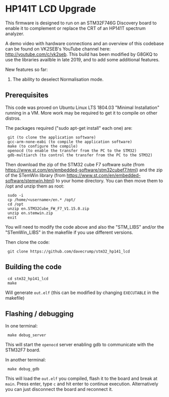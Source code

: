 # HP141T LCD Upgrade

This firmware is designed to run on an STM32F746G Discovery board to enable it to complement or replace the CRT of an HP141T spectrum analyzer.

A demo video with hardware connections and an overview of this codebase can be found on VK2SEB's YouTube channel here: <http://youtube.com/c/vk2seb>.  This build has been modified by G8GKQ to use the libraries availble in late 2019, and to add some additional features.

New features so far:

1.  The ability to deselect Normalisation mode.

## Prerequisites

This code was proved on Ubuntu Linux LTS 1804.03 "Minimal Installation" running in a VM.  More work may be required to get it to compile on other distros.

The packages required ("sudo apt-get install" each one) are:

     git (to clone the application software)
     gcc-arm-none-eabi (to compile the application software)
     make (to configure the compile)
     openocd (to enable the transfer from the PC to the STM32)
     gdb-multiarch (to control the transfer from the PC to the STM32)

Then download the zip of the STM32 cube F7 software suite (from https://www.st.com/en/embedded-software/stm32cubef7.html) and the zip of the STemWin library (from https://www.st.com/en/embedded-software/stemwin.html) to your home directory.  You can then move them to /opt and unzip them as root:

     sudo -i
     cp /home/<username>/en.* /opt/
     cd /opt
     unzip en.STM32Cube_FW_F7_V1.15.0.zip
     unzip en.stemwin.zip
     exit

You will need to modify the code above and also the "STM_LIBS" and/or the "STemWin_LIBS" in the makefile if you use different versions.

Then clone the code: 

     git clone https://github.com/davecrump/stm32_hp141_lcd

## Building the code

     cd stm32_hp141_lcd
     make

Will generate `out.elf` (this can be modified by changing `EXECUTABLE` in the makefile)

## Flashing / debugging

In one terminal:

     make debug_server

This will start the `openocd` server enabling gdb to communicate with the STM32F7 board.

In another terminal:

     make debug_gdb

This will load the `out.elf` you compiled, flash it to the board and break at `main`. Press enter, type `c` and hit enter to continue execution. Alternatively you can just disconnect the board and reconnect it.


